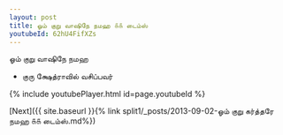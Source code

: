 ```yaml
---
layout: post
title: ஓம் குறு வாஷிநே நமஹ ௧௧ டைம்ஸ்
youtubeId: 62hU4FifXZs
---
```

 
 
 ஓம் குறு வாஷிநே நமஹ  
 
 -  குரு க்ஷேத்ராவில் வசிப்பவர் 
 
  
 
  
 
 
 
 
 
 


{% include youtubePlayer.html id=page.youtubeId %}
 
[Next]({{ site.baseurl }}{% link  split1/_posts/2013-09-02-ஓம் குறு கர்த்தரே நமஹ ௧௧ டைம்ஸ்.md%})
 
